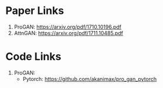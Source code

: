 # Paper Links

1.  ProGAN: https://arxiv.org/pdf/1710.10196.pdf
2.  AttnGAN: https://arxiv.org/pdf/1711.10485.pdf


# Code Links

1. ProGAN:
    - Pytorch: https://github.com/akanimax/pro_gan_pytorch
